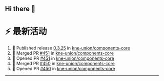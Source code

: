 ## Hi there 👋

<!--

**Here are some ideas to get you started:**

🙋‍♀️ A short introduction - what is your organization all about?
🌈 Contribution guidelines - how can the community get involved?
👩‍💻 Useful resources - where can the community find your docs? Is there anything else the community should know?
🍿 Fun facts - what does your team eat for breakfast?
🧙 Remember, you can do mighty things with the power of [Markdown](https://docs.github.com/github/writing-on-github/getting-started-with-writing-and-formatting-on-github/basic-writing-and-formatting-syntax)
-->


# ⚡ 最新活动

<!--START_SECTION:activity-->
1. 🚀 Published release [0.3.25](https://github.com/kne-union/components-core/releases/tag/0.3.25) in [kne-union/components-core](https://github.com/kne-union/components-core)
2. 🎉 Merged PR [#451](https://github.com/kne-union/components-core/pull/451) in [kne-union/components-core](https://github.com/kne-union/components-core)
3. 💪 Opened PR [#451](https://github.com/kne-union/components-core/pull/451) in [kne-union/components-core](https://github.com/kne-union/components-core)
4. 🎉 Merged PR [#450](https://github.com/kne-union/components-core/pull/450) in [kne-union/components-core](https://github.com/kne-union/components-core)
5. 💪 Opened PR [#450](https://github.com/kne-union/components-core/pull/450) in [kne-union/components-core](https://github.com/kne-union/components-core)
<!--END_SECTION:activity-->

---
